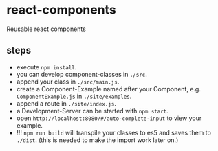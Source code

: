 # react-components
Reusable react components

## steps
- execute `npm install`.
- you can develop component-classes in `./src`.
- append your class in `./src/main.js`.
- create a Component-Example named after your Component, e.g. `ComponentExample.js` in `./site/examples`.
- append a route in `./site/index.js`.
- a Development-Server can be started with `npm start`.
- open `http://localhost:8080/#/auto-complete-input` to view your example.
- !!! `npm run build` will transpile your classes to es5 and saves them to `./dist`. (this is needed to make the import work later on.)
